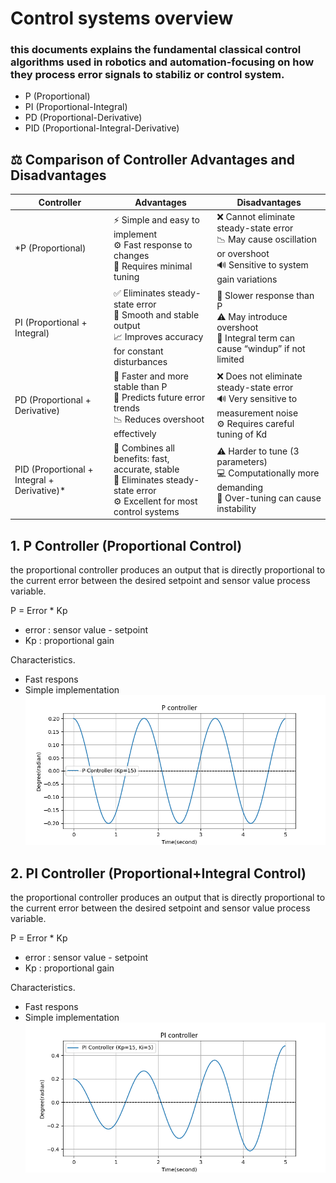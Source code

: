 # Control systems overview   
### this documents explains the fundamental classical control algorithms used in robotics and automation-focusing on how they process error signals to stabiliz or control system.
- P (Proportional)
- PI (Proportional-Integral)
- PD (Proportional-Derivative)
- PID (Proportional-Integral-Derivative)

## ⚖️ Comparison of Controller Advantages and Disadvantages
| Controller | Advantages | Disadvantages |
|-------------|-------------|----------------|
| *P (Proportional) | ⚡ Simple and easy to implement<br>⚙️ Fast response to changes<br>🧩 Requires minimal tuning | ❌ Cannot eliminate steady-state error<br>📉 May cause oscillation or overshoot<br>🔊 Sensitive to system gain variations |
| PI (Proportional + Integral) | ✅ Eliminates steady-state error<br>🔄 Smooth and stable output<br>📈 Improves accuracy for constant disturbances | 🐢 Slower response than P<br>⚠️ May introduce overshoot<br>🧮 Integral term can cause “windup” if not limited |
| PD (Proportional + Derivative) | 🚀 Faster and more stable than P<br>🧠 Predicts future error trends<br>📉 Reduces overshoot effectively | ❌ Does not eliminate steady-state error<br>🔊 Very sensitive to measurement noise<br>⚙️ Requires careful tuning of Kd |
| PID (Proportional + Integral + Derivative)* | 🌟 Combines all benefits: fast, accurate, stable<br>🎯 Eliminates steady-state error<br>⚙️ Excellent for most control systems | ⚠️ Harder to tune (3 parameters)<br>💻 Computationally more demanding<br>🧩 Over-tuning can cause instability |

## 1. P Controller (Proportional Control)
the proportional controller produces an output that is directly proportional to the current error between the desired setpoint and sensor value process variable.  

P = Error * Kp
- error : sensor value - setpoint
- Kp : proportional gain

Characteristics.  
- Fast respons
- Simple implementation  
![Function code](https://github.com/AlphaRoboticsTeam/Arduino-Control-Systems/blob/main/Diagrams/P.png) 

## 2. PI Controller (Proportional+Integral Control)
the proportional controller produces an output that is directly proportional to the current error between the desired setpoint and sensor value process variable.  

P = Error * Kp
- error : sensor value - setpoint
- Kp : proportional gain

Characteristics.  
- Fast respons
- Simple implementation  
![Function code](https://github.com/AlphaRoboticsTeam/Arduino-Control-Systems/blob/main/Diagrams/PI.png) 

